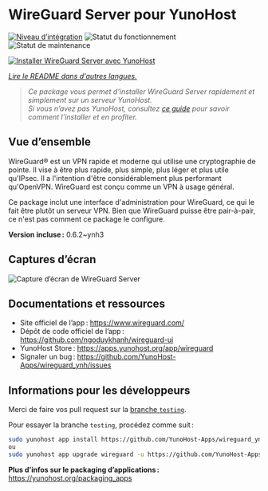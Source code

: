 <!--
Nota bene : ce README est automatiquement généré par <https://github.com/YunoHost/apps/tree/master/tools/readme_generator>
Il NE doit PAS être modifié à la main.
-->

# WireGuard Server pour YunoHost

[![Niveau d’intégration](https://apps.yunohost.org/badge/integration/wireguard)](https://ci-apps.yunohost.org/ci/apps/wireguard/)
![Statut du fonctionnement](https://apps.yunohost.org/badge/state/wireguard)
![Statut de maintenance](https://apps.yunohost.org/badge/maintained/wireguard)

[![Installer WireGuard Server avec YunoHost](https://install-app.yunohost.org/install-with-yunohost.svg)](https://install-app.yunohost.org/?app=wireguard)

*[Lire le README dans d'autres langues.](./ALL_README.md)*

> *Ce package vous permet d’installer WireGuard Server rapidement et simplement sur un serveur YunoHost.*  
> *Si vous n’avez pas YunoHost, consultez [ce guide](https://yunohost.org/install) pour savoir comment l’installer et en profiter.*

## Vue d’ensemble

WireGuard® est un VPN rapide et moderne qui utilise une cryptographie de pointe. Il vise à être plus rapide, plus simple, plus léger et plus utile qu'IPsec. Il a l'intention d'être considérablement plus performant qu'OpenVPN. WireGuard est conçu comme un VPN à usage général.

Ce package inclut une interface d'administration pour WireGuard, ce qui le fait être plutôt un serveur VPN. Bien que WireGuard puisse être pair-à-pair, ce n'est pas comment ce package le configure.


**Version incluse :** 0.6.2~ynh3

## Captures d’écran

![Capture d’écran de WireGuard Server](./doc/screenshots/screenshot.png)

## Documentations et ressources

- Site officiel de l’app : <https://www.wireguard.com/>
- Dépôt de code officiel de l’app : <https://github.com/ngoduykhanh/wireguard-ui>
- YunoHost Store : <https://apps.yunohost.org/app/wireguard>
- Signaler un bug : <https://github.com/YunoHost-Apps/wireguard_ynh/issues>

## Informations pour les développeurs

Merci de faire vos pull request sur la [branche `testing`](https://github.com/YunoHost-Apps/wireguard_ynh/tree/testing).

Pour essayer la branche `testing`, procédez comme suit :

```bash
sudo yunohost app install https://github.com/YunoHost-Apps/wireguard_ynh/tree/testing --debug
ou
sudo yunohost app upgrade wireguard -u https://github.com/YunoHost-Apps/wireguard_ynh/tree/testing --debug
```

**Plus d’infos sur le packaging d’applications :** <https://yunohost.org/packaging_apps>

